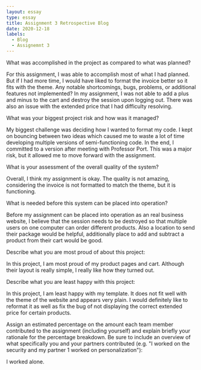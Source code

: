 ```yaml
---
layout: essay
type: essay
title: Assignment 3 Retrospective Blog
date: 2020-12-18
labels:
  - Blog
  - Assignemnt 3
---
```


What was accomplished in the project as compared to what was planned?

 For this assignment, I was able to accomplish most of what I had planned. But if I had more time, I would have liked to format the invoice better so it fits with the theme.
Any notable shortcomings, bugs, problems, or additional features not implemented?
 In my assignment, I was not able to add a plus and minus to the cart and destroy the session upon logging out. There was also an issue with the extended price that I had difficulty resolving.
 
 
What was your biggest project risk and how was it managed?

 My biggest challenge was deciding how I wanted to format my code. I kept on bouncing between two ideas which caused me to waste a lot of time developing multiple versions of semi-functioning code. In the end, I committed to a version after meeting with Professor Port. This was a major risk, but it allowed me to move forward with the assignment. 
 
 
What is your assessment of the overall quality of the system?

 Overall, I think my assignment is okay. The quality is not amazing, considering the invoice is not formatted to match the theme, but it is functioning. 
  
  
What is needed before this system can be placed into operation?

 Before my assignment can be placed into operation as an real business website, I believe that the session needs to be destroyed so that multiple users on one computer can order different products. Also a location to send their package would be helpful, additionally place to add and subtract a product from their cart would be good.
 
 
Describe what you are most proud of about this project:

 In this project, I am most proud of my product pages and cart. Although their layout is really simple, I really like how they turned out. 
 
 
Describe what you are least happy with this project:

 In this project, I am least happy with my template. It does not fit well with the theme of the website and appears very plain. I would definitely like to reformat it as well as fix the bug of not displaying the correct extended price for certain products.
 
 
Assign an estimated percentage on the amount each team member contributed to the assignment (including yourself) and explain briefly your rationale for the percentage breakdown. Be sure to include an overview of what specifically you and your partners contributed (e.g. "I worked on the security and my partner 1 worked on personalization"):

I worked alone.


